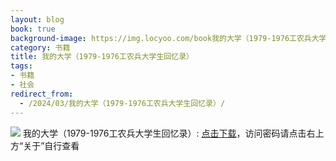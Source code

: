 ```yaml
---
layout: blog
book: true
background-image: https://img.locyoo.com/book我的大学（1979-1976工农兵大学生回忆录）.jpg
category: 书籍
title: 我的大学（1979-1976工农兵大学生回忆录）
tags:
- 书籍
- 社会
redirect_from:
  - /2024/03/我的大学（1979-1976工农兵大学生回忆录）/
---
```

![](https://img.locyoo.com/book我的大学（1979-1976工农兵大学生回忆录）.jpg)
我的大学（1979-1976工农兵大学生回忆录）: <a name = "ref1" href="https://url18.ctfile.com/f/50983618-1345419379-faa25e?p=3619">点击下载</a>，访问密码请点击右上方“关于”自行查看